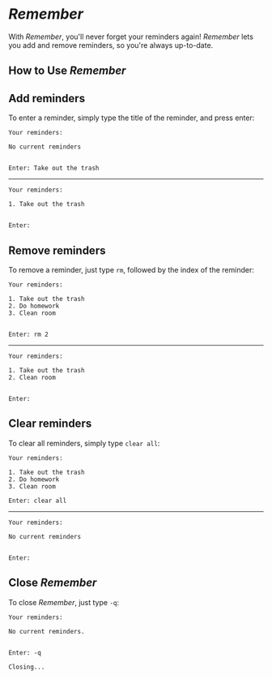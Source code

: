 # *Remember*

With *Remember*, you'll never forget your reminders again! *Remember* lets you add and remove reminders, so you're always up-to-date.

## How to Use *Remember*


## Add reminders

To enter a reminder, simply type the title of the reminder, and press enter: 

```
Your reminders:

No current reminders


Enter: Take out the trash 
```
***
```
Your reminders:

1. Take out the trash


Enter:
```

## Remove reminders

To remove a reminder, just type `rm`, followed by the index of the reminder:

```
Your reminders:

1. Take out the trash
2. Do homework
3. Clean room


Enter: rm 2
```
***
```
Your reminders:

1. Take out the trash
2. Clean room


Enter:
```

## Clear reminders

To clear all reminders, simply type `clear all`:

```
Your reminders:

1. Take out the trash
2. Do homework
3. Clean room

Enter: clear all
```
***
```
Your reminders:

No current reminders


Enter: 
```

## Close *Remember*

To close *Remember*, just type `-q`:

```
Your reminders:

No current reminders.


Enter: -q

Closing...
```
